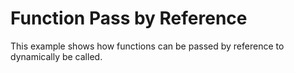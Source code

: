 # Function Pass by Reference

This example shows how functions can be passed by reference to dynamically be called.
